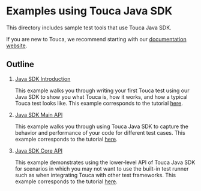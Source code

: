 # Examples using Touca Java SDK

This directory includes sample test tools that use Touca Java SDK.

If you are new to Touca, we recommend starting with our
[documentation website](https://touca.io/docs).

## Outline

1.  [Java SDK Introduction](./01_java_minimal)

    This example walks you through writing your first Touca test using our Java
    SDK to show you what Touca is, how it works, and how a typical Touca test
    looks like. This example corresponds to the tutorial
    [here](https://touca.io/docs/guides/legacy-tutorial).

2.  [Java SDK Main API](./02_java_main_api)

    This example walks you through using Touca Java SDK to capture the behavior
    and performance of your code for different test cases. This example
    corresponds to the tutorial [here](https://touca.io/docs/sdk/main-api).

3.  [Java SDK Core API](./03_java_core_api)

    This example demonstrates using the lower-level API of Touca Java SDK for
    scenarios in which you may not want to use the built-in test runner such as
    when integrating Touca with other test frameworks. This example corresponds
    to the tutorial [here](https://touca.io/docs/sdk/core-api).
